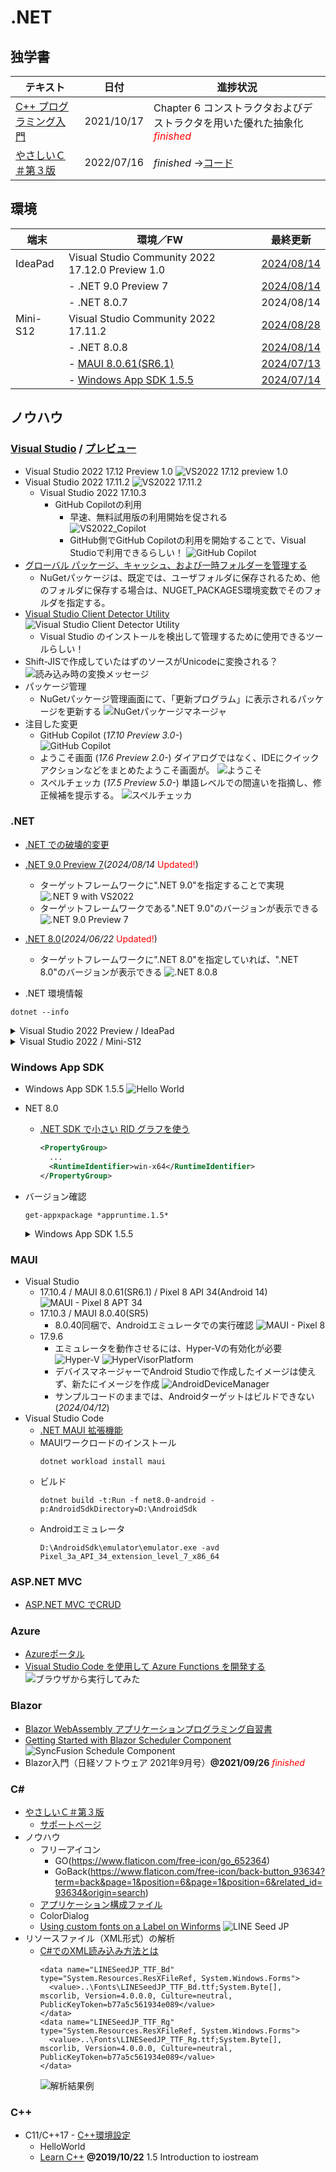 # .NET

##  独学書

  |テキスト                                                      |日付      |進捗状況
  |-------------------------------------------------------------|----------|---
  |[C++ プログラミング入門](http://examples.oreilly.com/core/)    |2021/10/17|Chapter 6 コンストラクタおよびデストラクタを用いた優れた抽象化<span style="color: red;">*finished*</span>
  |[やさしいＣ＃第３版](https://isbn2.sbcr.jp/03922/)             |2022/07/16|*finished* ->[コード](https://github.com/Tatsukiyoshi/Weekend_Programming/tree/main/net/C%23/YCSSample)

##  環境
  |端末       |環境／FW                                          |最終更新
  |-----------|-------------------------------------------------|----------
  |IdeaPad    |Visual Studio Community 2022 17.12.0 Preview 1.0 |[2024/08/14](https://learn.microsoft.com/ja-jp/visualstudio/releases/2022/release-notes-preview)
  |           |- .NET 9.0 Preview 7                             |[2024/08/14](https://dotnet.microsoft.com/en-us/download/dotnet/9.0?hl=ja-JP)
  |           |- .NET 8.0.7                                     |2024/08/14
  |Mini-S12   |Visual Studio Community 2022 17.11.2             |[2024/08/28](https://learn.microsoft.com/ja-jp/visualstudio/releases/2022/release-notes)
  |           |- .NET 8.0.8                                     |[2024/08/14](https://dotnet.microsoft.com/ja-jp/download/dotnet)
  |           |- [MAUI 8.0.61(SR6.1)](#maui)                    |[2024/07/13](https://github.com/dotnet/maui)
  |           |- [Windows App SDK 1.5.5](#windows-app-sdk)      |[2024/07/14](https://learn.microsoft.com/ja-jp/windows/apps/windows-app-sdk/downloads)

##  ノウハウ
### [Visual Studio](https://visualstudio.microsoft.com/ja/vs/) / [プレビュー](https://visualstudio.microsoft.com/ja/vs/preview/)
  - Visual Studio 2022 17.12 Preview 1.0
    ![VS2022 17.12 preview 1.0](../images/VisualStudio/20240814_Update_VS2022_17.12_Preview1.0.png)
  - Visual Studio 2022 17.11.2
    ![VS2022 17.11.2](../images/VisualStudio/20240828_Update_VS2022_17.11.2.png)
    - Visual Studio 2022 17.10.3
      - GitHub Copilotの利用
        - 早速、無料試用版の利用開始を促される <BR />
          ![VS2022_Copilot](../images/VisualStudio/20240704_GitHub_Copilot.png)
        - GitHub側でGitHub Copilotの利用を開始することで、Visual Studioで利用できるらしい！
          ![GitHub Copilot](../images/VisualStudio/20240704_GitHub_Copilot_Setting.png)
  - [グローバル パッケージ、キャッシュ、および一時フォルダーを管理する](https://learn.microsoft.com/ja-jp/nuget/consume-packages/managing-the-global-packages-and-cache-folders)
    - NuGetパッケージは、既定では、ユーザフォルダに保存されるため、他のフォルダに保存する場合は、NUGET_PACKAGES環境変数でそのフォルダを指定する。
  - [Visual Studio Client Detector Utility](https://learn.microsoft.com/ja-jp/visualstudio/install/tools-for-managing-visual-studio-instances?view=vs-2022)
    ![Visual Studio Client Detector Utility](../images/VisualStudio/20231006_VisualStudio_ClientDetectorUtility.png)
    -  Visual Studio のインストールを検出して管理するために使用できるツールらしい！
  - Shift-JISで作成していたはずのソースがUnicodeに変換される？
    ![読み込み時の変換メッセージ](../images/VisualStudio/20240403_Csharp_convert_unicode.png)
  - パッケージ管理
    - NuGetパッケージ管理画面にて、「更新プログラム」に表示されるパッケージを更新する
    ![NuGetパッケージマネージャ](../images/VisualStudio/20240407_Update_NuGet_Package.png)
  - 注目した変更
    - GitHub Copilot (*17.10 Preview 3.0-*) <BR/>
      ![GitHub Copilot](../images/VisualStudio/20240412_GitHub_Copilot.png)    
    - ようこそ画面 (*17.6 Preview 2.0-*)
      ダイアログではなく、IDEにクイックアクションなどをまとめたようこそ画面が。
      ![ようこそ](../images/VisualStudio/20230317_VS2022_17.6_Preview2.0_welcome.png)
    - スペルチェッカ (*17.5 Preview 5.0-*)
      単語レベルでの間違いを指摘し、修正候補を提示する。
      ![スペルチェッカ](../images/VisualStudio/20230121_SpellChecker.png)
### .NET
  - [.NET での破壊的変更](https://learn.microsoft.com/ja-jp/dotnet/core/compatibility/breaking-changes)
  - [.NET 9.0 Preview 7](https://dotnet.microsoft.com/en-us/download/dotnet/9.0?hl=ja-JP)(*2024/08/14* <span style="color: red;">Updated!</span>)
    - ターゲットフレームワークに".NET 9.0"を指定することで実現
      ![.NET 9 with VS2022](../images/VisualStudio/20240314_VS2022_dotnet9.png)
    - ターゲットフレームワークである".NET 9.0"のバージョンが表示できる
      ![.NET 9.0 Preview 7](../images/VisualStudio/20240814_dotnet9_Preview7.png)
  - [.NET 8.0](https://dotnet.microsoft.com/ja-jp/download/dotnet/8.0)(*2024/06/22* <span style="color: red;">Updated!</span>)
    - ターゲットフレームワークに".NET 8.0"を指定していれば、".NET 8.0"のバージョンが表示できる
      ![.NET 8.0.8](../images/VisualStudio/20240814_dotnet8.0.8.png)

  - .NET 環境情報
  ```
  dotnet --info
  ```
  <details>
  <summary>Visual Studio 2022 Preview / IdeaPad</summary>

  ```
  .NET SDK:
  Version:           9.0.100-preview.7.24407.12
  Commit:            d672b8a045
  Workload version:  9.0.100-manifests.baed1e37
  MSBuild version:   17.12.0-preview-24374-02+48e81c6f1

  ランタイム環境:
  OS Name:     Windows
  OS Version:  10.0.26120
  OS Platform: Windows
  RID:         win-x64
  Base Path:   C:\Program Files\dotnet\sdk\9.0.100-preview.7.24407.12\

  インストール済みの .NET ワークロード:
  新しいマニフェストをインストールするときに loose manifests を使用するように構成されています。
  表示するインストール済みワークロードはありません。

  Host:
    Version:      9.0.0-preview.7.24405.7
    Architecture: x64
    Commit:       static

  .NET SDKs installed:
    8.0.302 [C:\Program Files\dotnet\sdk]
    9.0.100-preview.6.24328.19 [C:\Program Files\dotnet\sdk]
    9.0.100-preview.7.24407.12 [C:\Program Files\dotnet\sdk]

  .NET runtimes installed:
    Microsoft.AspNetCore.App 8.0.6 [C:\Program Files\dotnet\shared\Microsoft.AspNetCore.App]
    Microsoft.AspNetCore.App 8.0.7 [C:\Program Files\dotnet\shared\Microsoft.AspNetCore.App]
    Microsoft.AspNetCore.App 9.0.0-preview.6.24328.4 [C:\Program Files\dotnet\shared\Microsoft.AspNetCore.App]
    Microsoft.AspNetCore.App 9.0.0-preview.7.24406.2 [C:\Program Files\dotnet\shared\Microsoft.AspNetCore.App]
    Microsoft.NETCore.App 8.0.6 [C:\Program Files\dotnet\shared\Microsoft.NETCore.App]
    Microsoft.NETCore.App 8.0.7 [C:\Program Files\dotnet\shared\Microsoft.NETCore.App]
    Microsoft.NETCore.App 9.0.0-preview.6.24327.7 [C:\Program Files\dotnet\shared\Microsoft.NETCore.App]
    Microsoft.NETCore.App 9.0.0-preview.7.24405.7 [C:\Program Files\dotnet\shared\Microsoft.NETCore.App]
    Microsoft.WindowsDesktop.App 8.0.6 [C:\Program Files\dotnet\shared\Microsoft.WindowsDesktop.App]
    Microsoft.WindowsDesktop.App 8.0.7 [C:\Program Files\dotnet\shared\Microsoft.WindowsDesktop.App]
    Microsoft.WindowsDesktop.App 9.0.0-preview.6.24327.6 [C:\Program Files\dotnet\shared\Microsoft.WindowsDesktop.App]
    Microsoft.WindowsDesktop.App 9.0.0-preview.7.24405.2 [C:\Program Files\dotnet\shared\Microsoft.WindowsDesktop.App]

  Other architectures found:
    x86   [C:\Program Files (x86)\dotnet]
      registered at [HKLM\SOFTWARE\dotnet\Setup\InstalledVersions\x86\InstallLocation]

  Environment variables:
    Not set

  global.json file:
    Not found

  Learn more:
    https://aka.ms/dotnet/info

  Download .NET:
    https://aka.ms/dotnet/download
  ```
  </details>
  <details>
  <summary>Visual Studio 2022 / Mini-S12</summary>

  ```
  .NET SDK:
  Version:           8.0.400
  Commit:            36fe6dda56
  Workload version:  8.0.400-manifests.56cd0383
  MSBuild version:   17.11.3+0c8610977

  ランタイム環境:
  OS Name:     Windows
  OS Version:  10.0.22631
  OS Platform: Windows
  RID:         win-x64
  Base Path:   C:\Program Files\dotnet\sdk\8.0.400\

  インストール済みの .NET ワークロード:
  新しいマニフェストをインストールするときに loose manifests を使用するように構成されています。
  [ios]
    インストール ソース: VS 17.11.35219.272
    マニフェストのバージョン:    17.5.8020/8.0.100
    マニフェスト パス:       C:\Program Files\dotnet\sdk-manifests\8.0.100\microsoft.net.sdk.ios\17.5.8020\WorkloadManifest.json
    インストールの種類:        FileBased

  [maccatalyst]
    インストール ソース: VS 17.11.35219.272
    マニフェストのバージョン:    17.5.8020/8.0.100
    マニフェスト パス:       C:\Program Files\dotnet\sdk-manifests\8.0.100\microsoft.net.sdk.maccatalyst\17.5.8020\WorkloadManifest.json
    インストールの種類:        FileBased

  [android]
    インストール ソース: VS 17.11.35219.272
    マニフェストのバージョン:    34.0.113/8.0.100
    マニフェスト パス:       C:\Program Files\dotnet\sdk-manifests\8.0.100\microsoft.net.sdk.android\34.0.113\WorkloadManifest.json
    インストールの種類:        FileBased

  [maui-windows]
    インストール ソース: VS 17.11.35219.272
    マニフェストのバージョン:    8.0.72/8.0.100
    マニフェスト パス:       C:\Program Files\dotnet\sdk-manifests\8.0.100\microsoft.net.sdk.maui\8.0.72\WorkloadManifest.json
    インストールの種類:        FileBased


  Host:
    Version:      8.0.8
    Architecture: x64
    Commit:       08338fcaa5

  .NET SDKs installed:
    6.0.425 [C:\Program Files\dotnet\sdk]
    8.0.400 [C:\Program Files\dotnet\sdk]

  .NET runtimes installed:
    Microsoft.AspNetCore.App 6.0.33 [C:\Program Files\dotnet\shared\Microsoft.AspNetCore.App]
    Microsoft.AspNetCore.App 8.0.8 [C:\Program Files\dotnet\shared\Microsoft.AspNetCore.App]
    Microsoft.NETCore.App 6.0.33 [C:\Program Files\dotnet\shared\Microsoft.NETCore.App]
    Microsoft.NETCore.App 8.0.8 [C:\Program Files\dotnet\shared\Microsoft.NETCore.App]
    Microsoft.WindowsDesktop.App 6.0.33 [C:\Program Files\dotnet\shared\Microsoft.WindowsDesktop.App]
    Microsoft.WindowsDesktop.App 8.0.8 [C:\Program Files\dotnet\shared\Microsoft.WindowsDesktop.App]

  Other architectures found:
    x86   [C:\Program Files (x86)\dotnet]
      registered at [HKLM\SOFTWARE\dotnet\Setup\InstalledVersions\x86\InstallLocation]

  Environment variables:
    Not set

  global.json file:
    Not found

  Learn more:
    https://aka.ms/dotnet/info

  Download .NET:
    https://aka.ms/dotnet/download
  ```
  </details>

### Windows App SDK
  - Windows App SDK 1.5.5
    ![Hello World](../images/VisualStudio/20240714_VS2022_17.10.4_AppSDK1.5.5.png)
  - NET 8.0
    - [.NET SDK で小さい RID グラフを使う](https://learn.microsoft.com/ja-jp/dotnet/core/compatibility/sdk/8.0/rid-graph)
      ```xml
      <PropertyGroup>
        ...
        <RuntimeIdentifier>win-x64</RuntimeIdentifier>
      </PropertyGroup>
      ```
  - バージョン確認
    ```
    get-appxpackage *appruntime.1.5*
    ```
    <details>
    <summary>Windows App SDK 1.5.5</summary>

    ```
    RunspaceId             : 2773dd3c-ca8c-4c77-819b-0d79e556d281
    Name                   : Microsoft.WindowsAppRuntime.1.5
    Publisher              : CN=Microsoft Corporation, O=Microsoft Corporation, L=Redmond, S=Washington, C=US
    PublisherId            : 8wekyb3d8bbwe
    Architecture           : X64
    ResourceId             :
    Version                : 5001.119.156.0
    PackageFamilyName      : Microsoft.WindowsAppRuntime.1.5_8wekyb3d8bbwe
    PackageFullName        : Microsoft.WindowsAppRuntime.1.5_5001.119.156.0_x64__8wekyb3d8bbwe
    InstallLocation        : C:\Program Files\WindowsApps\Microsoft.WindowsAppRuntime.1.5_5001.119.156.0_x64__8wekyb3d8bbwe
    IsFramework            : True
    PackageUserInformation : {}
    IsResourcePackage      : False
    IsBundle               : False
    IsDevelopmentMode      : False
    NonRemovable           : False
    Dependencies           : {}
    IsPartiallyStaged      : False
    SignatureKind          : Store
    Status                 : Ok

    RunspaceId             : 2773dd3c-ca8c-4c77-819b-0d79e556d281
    Name                   : Microsoft.WindowsAppRuntime.1.5
    Publisher              : CN=Microsoft Corporation, O=Microsoft Corporation, L=Redmond, S=Washington, C=US
    PublisherId            : 8wekyb3d8bbwe
    Architecture           : X64
    ResourceId             :
    Version                : 5001.159.55.0
    PackageFamilyName      : Microsoft.WindowsAppRuntime.1.5_8wekyb3d8bbwe
    PackageFullName        : Microsoft.WindowsAppRuntime.1.5_5001.159.55.0_x64__8wekyb3d8bbwe
    InstallLocation        : C:\Program Files\WindowsApps\Microsoft.WindowsAppRuntime.1.5_5001.159.55.0_x64__8wekyb3d8bbwe
    IsFramework            : True
    PackageUserInformation : {}
    IsResourcePackage      : False
    IsBundle               : False
    IsDevelopmentMode      : False
    NonRemovable           : False
    Dependencies           : {}
    IsPartiallyStaged      : False
    SignatureKind          : Store
    Status                 : Ok

    RunspaceId             : 2773dd3c-ca8c-4c77-819b-0d79e556d281
    Name                   : Microsoft.WindowsAppRuntime.1.5
    Publisher              : CN=Microsoft Corporation, O=Microsoft Corporation, L=Redmond, S=Washington, C=US
    PublisherId            : 8wekyb3d8bbwe
    Architecture           : X86
    ResourceId             :
    Version                : 5001.178.1908.0
    PackageFamilyName      : Microsoft.WindowsAppRuntime.1.5_8wekyb3d8bbwe
    PackageFullName        : Microsoft.WindowsAppRuntime.1.5_5001.178.1908.0_x86__8wekyb3d8bbwe
    InstallLocation        : C:\Program Files\WindowsApps\Microsoft.WindowsAppRuntime.1.5_5001.178.1908.0_x86__8wekyb3d8bbw
                            e
    IsFramework            : True
    PackageUserInformation : {}
    IsResourcePackage      : False
    IsBundle               : False
    IsDevelopmentMode      : False
    NonRemovable           : False
    Dependencies           : {}
    IsPartiallyStaged      : False
    SignatureKind          : Store
    Status                 : Ok

    RunspaceId             : 2773dd3c-ca8c-4c77-819b-0d79e556d281
    Name                   : Microsoft.WindowsAppRuntime.1.5
    Publisher              : CN=Microsoft Corporation, O=Microsoft Corporation, L=Redmond, S=Washington, C=US
    PublisherId            : 8wekyb3d8bbwe
    Architecture           : X64
    ResourceId             :
    Version                : 5001.178.1908.0
    PackageFamilyName      : Microsoft.WindowsAppRuntime.1.5_8wekyb3d8bbwe
    PackageFullName        : Microsoft.WindowsAppRuntime.1.5_5001.178.1908.0_x64__8wekyb3d8bbwe
    InstallLocation        : C:\Program Files\WindowsApps\Microsoft.WindowsAppRuntime.1.5_5001.178.1908.0_x64__8wekyb3d8bbw
                            e
    IsFramework            : True
    PackageUserInformation : {}
    IsResourcePackage      : False
    IsBundle               : False
    IsDevelopmentMode      : False
    NonRemovable           : False
    Dependencies           : {}
    IsPartiallyStaged      : False
    SignatureKind          : Store
    Status                 : Ok
    ```
    </details>

### MAUI
  - Visual Studio
    - 17.10.4 / MAUI 8.0.61(SR6.1) / Pixel 8 API 34(Android 14)
        ![MAUI - Pixel 8 APT 34](../images/VisualStudio/20240713_VS2022_17.10.4_MAUI_Android.png)
    - 17.10.3 / MAUI 8.0.40(SR5)
      - 8.0.40同梱で、Androidエミュレータでの実行確認
        ![MAUI - Pixel 8](../images/VisualStudio/20240626_VS2022_17.10.3_MAUI_Android.png)
    - 17.9.6
      - エミュレータを動作させるには、Hyper-Vの有効化が必要 <BR />
        ![Hyper-V](../images/VisualStudio/20240412_Android_HyperV.png)
        ![HyperVisorPlatform](../images/VisualStudio/20240412_Android_HyperVisor_Platform.png)
      - デバイスマネージャーでAndroid Studioで作成したイメージは使えず、新たにイメージを作成
        ![AndroidDeviceManager](../images/VisualStudio/20240412_Android_Device_Manager.png)
      - サンプルコードのままでは、Androidターゲットはビルドできない (*2024/04/12*)
  - Visual Studio Code
    - [.NET MAUI 拡張機能](https://marketplace.visualstudio.com/items?itemName=ms-dotnettools.dotnet-maui)
    - MAUIワークロードのインストール
      ```
      dotnet workload install maui
      ```
    - ビルド
      ```
      dotnet build -t:Run -f net8.0-android -p:AndroidSdkDirectory=D:\AndroidSdk
      ```
    - Androidエミュレータ
      ```
      D:\AndroidSdk\emulator\emulator.exe -avd Pixel_3a_API_34_extension_level_7_x86_64
      ```
### ASP.NET MVC
  - [ASP.NET MVC でCRUD](https://qiita.com/zaburo/items/610bd34df3c819c67551)
### Azure
  - [Azureポータル](https://portal.azure.com/#home)
  - [Visual Studio Code を使用して Azure Functions を開発する](https://learn.microsoft.com/ja-jp/azure/azure-functions/functions-develop-vs-code?tabs=csharp)
    ![ブラウザから実行してみた](../images/Azure/20230701_FunctionsTrial.png)
### Blazor
  - [Blazor WebAssembly アプリケーションプログラミング自習書](https://qiita.com/jsakamoto/items/244163860b4626c02ba0)
  - [Getting Started with Blazor Scheduler Component](https://blazor.syncfusion.com/documentation/scheduler/getting-started)
    ![SyncFusion Schedule Component](../images/Blazor/20230322_SyncFusionSchedulerInit.png)
  - Blazor入門（日経ソフトウェア 2021年9月号）**@2021/09/26** <span style="color: red;">*finished*</span>
### C#
  - [やさしいＣ＃第３版](https://isbn2.sbcr.jp/03922/)
    - [サポートページ](http://mana.on.coocan.jp/yasacs.html)
  - ノウハウ
    - フリーアイコン
      - GO(https://www.flaticon.com/free-icon/go_652364)
      - GoBack(https://www.flaticon.com/free-icon/back-button_93634?term=back&page=1&position=6&page=1&position=6&related_id=93634&origin=search)
    - [アプリケーション構成ファイル](https://www.fenet.jp/dotnet/column/language/9654/)
    - ColorDialog
    - [Using custom fonts on a Label on Winforms](https://stackoverflow.com/questions/1297264/using-custom-fonts-on-a-label-on-winforms)
      ![LINE Seed JP](../images/Windows/LINESeedJP.png)
  - リソースファイル（XML形式）の解析
    - [C#でのXML読み込み方法とは](https://www.fenet.jp/dotnet/column/language/8240/)
      ```
      <data name="LINESeedJP_TTF_Bd" type="System.Resources.ResXFileRef, System.Windows.Forms">
        <value>..\Fonts\LINESeedJP_TTF_Bd.ttf;System.Byte[], mscorlib, Version=4.0.0.0, Culture=neutral, PublicKeyToken=b77a5c561934e089</value>
      </data>
      <data name="LINESeedJP_TTF_Rg" type="System.Resources.ResXFileRef, System.Windows.Forms">
        <value>..\Fonts\LINESeedJP_TTF_Rg.ttf;System.Byte[], mscorlib, Version=4.0.0.0, Culture=neutral, PublicKeyToken=b77a5c561934e089</value>
      </data>
      ```
      ![解析結果例](../images/VisualStudio/20230326_Analyze_XML_Resources.png)
### C++
  - C11/C++17 - [C++環境設定](https://code.visualstudio.com/docs/cpp/config-msvc)
    - HelloWorld
    - [Learn C++](https://www.learncpp.com/) **@2019/10/22** 1.5 Introduction to iostream
